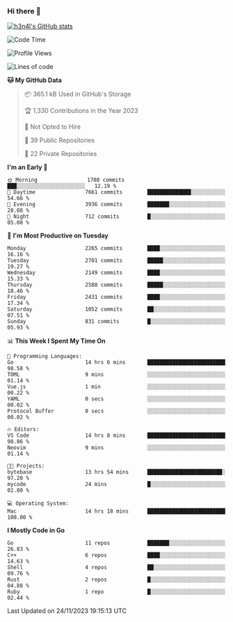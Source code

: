 ### Hi there 👋

[![h3n4l's GitHub stats](https://github-readme-stats.vercel.app/api?username=h3n4l&count_private=true&show_icons=true&theme=radical)](https://github.com/h3n4l/github-readme-stats)

<!--START_SECTION:waka-->
![Code Time](http://img.shields.io/badge/Code%20Time-1%2C731%20hrs%202%20mins-blue)

![Profile Views](http://img.shields.io/badge/Profile%20Views-0-blue)

![Lines of code](https://img.shields.io/badge/From%20Hello%20World%20I%27ve%20Written-3.7%20million%20lines%20of%20code-blue)

**🐱 My GitHub Data** 

> 📦 365.1 kB Used in GitHub's Storage 
 > 
> 🏆 1,330 Contributions in the Year 2023
 > 
> 🚫 Not Opted to Hire
 > 
> 📜 39 Public Repositories 
 > 
> 🔑 22 Private Repositories 
 > 
**I'm an Early 🐤** 

```text
🌞 Morning                1708 commits        ███░░░░░░░░░░░░░░░░░░░░░░   12.19 % 
🌆 Daytime                7661 commits        ██████████████░░░░░░░░░░░   54.66 % 
🌃 Evening                3936 commits        ███████░░░░░░░░░░░░░░░░░░   28.08 % 
🌙 Night                  712 commits         █░░░░░░░░░░░░░░░░░░░░░░░░   05.08 % 
```
📅 **I'm Most Productive on Tuesday** 

```text
Monday                   2265 commits        ████░░░░░░░░░░░░░░░░░░░░░   16.16 % 
Tuesday                  2701 commits        █████░░░░░░░░░░░░░░░░░░░░   19.27 % 
Wednesday                2149 commits        ████░░░░░░░░░░░░░░░░░░░░░   15.33 % 
Thursday                 2588 commits        █████░░░░░░░░░░░░░░░░░░░░   18.46 % 
Friday                   2431 commits        ████░░░░░░░░░░░░░░░░░░░░░   17.34 % 
Saturday                 1052 commits        ██░░░░░░░░░░░░░░░░░░░░░░░   07.51 % 
Sunday                   831 commits         █░░░░░░░░░░░░░░░░░░░░░░░░   05.93 % 
```


📊 **This Week I Spent My Time On** 

```text
💬 Programming Languages: 
Go                       14 hrs 6 mins       █████████████████████████   98.58 % 
TOML                     9 mins              ░░░░░░░░░░░░░░░░░░░░░░░░░   01.14 % 
Vue.js                   1 min               ░░░░░░░░░░░░░░░░░░░░░░░░░   00.22 % 
YAML                     0 secs              ░░░░░░░░░░░░░░░░░░░░░░░░░   00.02 % 
Protocol Buffer          0 secs              ░░░░░░░░░░░░░░░░░░░░░░░░░   00.02 % 

🔥 Editors: 
VS Code                  14 hrs 8 mins       █████████████████████████   98.86 % 
Neovim                   9 mins              ░░░░░░░░░░░░░░░░░░░░░░░░░   01.14 % 

🐱‍💻 Projects: 
bytebase                 13 hrs 54 mins      ████████████████████████░   97.20 % 
mycode                   24 mins             █░░░░░░░░░░░░░░░░░░░░░░░░   02.80 % 

💻 Operating System: 
Mac                      14 hrs 18 mins      █████████████████████████   100.00 % 
```

**I Mostly Code in Go** 

```text
Go                       11 repos            ███████░░░░░░░░░░░░░░░░░░   26.83 % 
C++                      6 repos             ████░░░░░░░░░░░░░░░░░░░░░   14.63 % 
Shell                    4 repos             ██░░░░░░░░░░░░░░░░░░░░░░░   09.76 % 
Rust                     2 repos             █░░░░░░░░░░░░░░░░░░░░░░░░   04.88 % 
Ruby                     1 repo              █░░░░░░░░░░░░░░░░░░░░░░░░   02.44 % 
```




 Last Updated on 24/11/2023 19:15:13 UTC
<!--END_SECTION:waka-->

